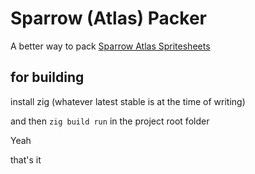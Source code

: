 # Sparrow (Atlas) Packer

A better way to pack [Sparrow Atlas Spritesheets](https://wiki.sparrow-framework.org/manual/textures_and_images)

## for building

install zig (whatever latest stable is at the time of writing)

and then `zig build run` in the project root folder

Yeah

that's it